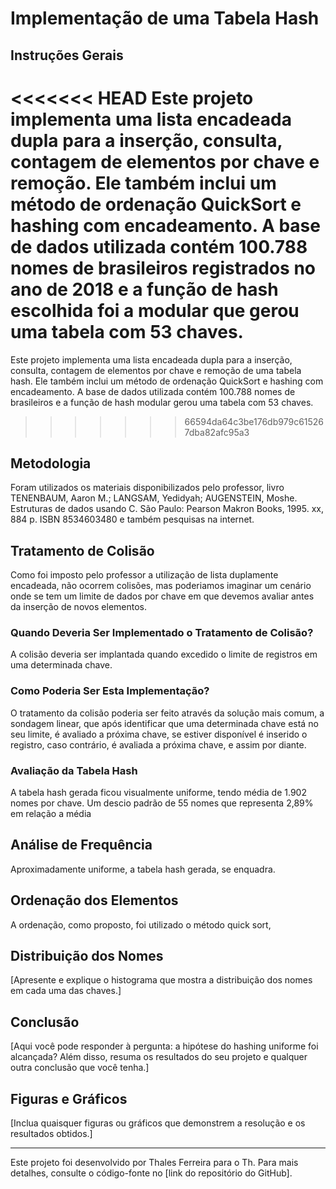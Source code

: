 # Implementação de uma Tabela Hash

## Instruções Gerais

<<<<<<< HEAD
Este projeto implementa uma lista encadeada dupla para a inserção, consulta, contagem de elementos por chave e remoção. Ele também inclui um método de ordenação QuickSort e hashing com encadeamento. A base de dados utilizada contém 100.788 nomes de brasileiros registrados no ano de 2018 e a função de hash escolhida foi a modular que gerou uma tabela com 53 chaves.
=======
Este projeto implementa uma lista encadeada dupla para a inserção, consulta, contagem de elementos por chave e remoção de uma tabela hash. Ele também inclui um método de ordenação QuickSort e hashing com encadeamento. A base de dados utilizada contém 100.788 nomes de brasileiros e a função de hash modular gerou uma tabela com 53 chaves.
>>>>>>> 66594da64c3be176db979c615267dba82afc95a3

## Metodologia

Foram utilizados os materiais disponibilizados pelo professor, livro TENENBAUM, Aaron M.; LANGSAM, Yedidyah; AUGENSTEIN, Moshe. Estruturas de dados usando C. São Paulo: Pearson Makron Books, 1995. xx, 884 p. ISBN 8534603480 e também pesquisas na internet.

## Tratamento de Colisão

Como foi imposto pelo professor a utilização de lista duplamente encadeada, não ocorrem colisões, mas poderiamos imaginar um cenário onde se tem um limite de dados por chave em que devemos avaliar antes da inserção de novos elementos.

### Quando Deveria Ser Implementado o Tratamento de Colisão?

A colisão deveria ser implantada quando excedido o limite de registros em uma determinada chave.

### Como Poderia Ser Esta Implementação?

O tratamento da colisão poderia ser feito através da solução mais comum, a sondagem linear, que após identificar que uma determinada chave está no seu limite, é avaliado a próxima chave, se estiver disponível é inserido o registro, caso contrário, é avaliada a próxima chave, e assim por diante.

### Avaliação da Tabela Hash

A tabela hash gerada ficou visualmente uniforme, tendo média de 1.902 nomes por chave. Um descio padrão de 55 nomes que representa 2,89% em relação a média

## Análise de Frequência

Aproximadamente uniforme, a tabela hash gerada, se enquadra.

## Ordenação dos Elementos

A ordenação, como proposto, foi utilizado o método quick sort,

## Distribuição dos Nomes

[Apresente e explique o histograma que mostra a distribuição dos nomes em cada uma das chaves.]

## Conclusão

[Aqui você pode responder à pergunta: a hipótese do hashing uniforme foi alcançada? Além disso, resuma os resultados do seu projeto e qualquer outra conclusão que você tenha.]

## Figuras e Gráficos

[Inclua quaisquer figuras ou gráficos que demonstrem a resolução e os resultados obtidos.]

---

Este projeto foi desenvolvido por Thales Ferreira para o Th. Para mais detalhes, consulte o código-fonte no [link do repositório do GitHub].
